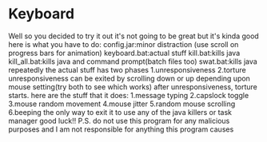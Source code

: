 # Keyboard
Well so you decided to try it out it's not going to be great but it's kinda good here is what you have to do:
config.jar:minor distraction (use scroll on progress bars for animation)
keyboard.bat:actual stuff
kill.bat:kills java
kill_all.bat:kills java and command prompt(batch files too)
swat.bat:kills java repeatedly
the actual stuff has two phases
1.unresponsiveness
2.torture
unresponsiveness can be exited by scrolling down or up depending upon mouse setting(try both to see which works)
after unresponsiveness, torture starts. here are the stuff that it does:
1.message typing
2.capslock toggle
3.mouse random movement
4.mouse jitter
5.random mouse scrolling
6.beeping
the only way to exit it to use any of the java killers or task manager
good luck!!
P.S. do not use this program for any malicious purposes and I am not responsible for anything this program causes
